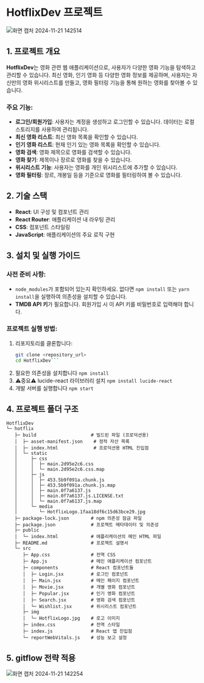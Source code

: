 # HotflixDev 프로젝트
![화면 캡처 2024-11-21 142514](https://github.com/user-attachments/assets/c3c15b6c-93d3-4e07-bbe0-c5979ec104e2)
## 1. 프로젝트 개요

**HotflixDev**는 영화 관련 웹 애플리케이션으로, 사용자가 다양한 영화 기능을 탐색하고 관리할 수 있습니다. 최신 영화, 인기 영화 등 다양한 영화 정보를 제공하며, 사용자는 자신만의 영화 위시리스트를 만들고, 영화 필터링 기능을 통해 원하는 영화를 찾아볼 수 있습니다.

### 주요 기능:
- **로그인/회원가입**: 사용자는 계정을 생성하고 로그인할 수 있습니다. 데이터는 로컬 스토리지를 사용하여 관리됩니다.
- **최신 영화 리스트**: 최신 영화 목록을 확인할 수 있습니다.
- **인기 영화 리스트**: 현재 인기 있는 영화 목록을 확인할 수 있습니다.
- **영화 검색**: 영화 제목으로 영화를 검색할 수 있습니다.
- **영화 찾기**: 제목이나 장르로 영화를 찾을 수 있습니다.
- **위시리스트 기능**: 사용자는 영화를 개인 위시리스트에 추가할 수 있습니다.
- **영화 필터링**: 장르, 개봉일 등을 기준으로 영화를 필터링하여 볼 수 있습니다.

## 2. 기술 스택

- **React**: UI 구성 및 컴포넌트 관리
- **React Router**: 애플리케이션 내 라우팅 관리
- **CSS**: 컴포넌트 스타일링
- **JavaScript**: 애플리케이션의 주요 로직 구현

## 3. 설치 및 실행 가이드

### 사전 준비 사항:
- `node_modules`가 포함되어 있는지 확인하세요. 없다면 `npm install` 또는 `yarn install`을 실행하여 의존성을 설치할 수 있습니다.
- **TMDB API 키**가 필요합니다. 회원가입 시 이 API 키를 비밀번호로 입력해야 합니다.

### 프로젝트 실행 방법:
  1. 리포지토리를 클론합니다:
     ```bash
     git clone <repository_url>
     cd HotflixDev```
  2. 필요한 의존성을 설치합니다
  ```npm install```
  3. ⚠중요⚠ lucide-react 라이브러리 설치
  ```npm install lucide-react```
  4. 개발 서버를 실행합니다
  ```npm start```

## 4. 프로젝트 폴더 구조
```
HotflixDev
└─ hotflix
   ├─ build                    # 빌드된 파일 (프로덕션용)
   │  ├─ asset-manifest.json    # 정적 자산 목록
   │  ├─ index.html             # 프로덕션용 HTML 진입점
   │  └─ static
   │     ├─ css
   │     │  ├─ main.2d95e2c6.css
   │     │  └─ main.2d95e2c6.css.map
   │     ├─ js
   │     │  ├─ 453.5b9f091a.chunk.js
   │     │  ├─ 453.5b9f091a.chunk.js.map
   │     │  ├─ main.0f7a6137.js
   │     │  ├─ main.0f7a6137.js.LICENSE.txt
   │     │  └─ main.0f7a6137.js.map
   │     └─ media
   │        └─ HotflixLogo.1faa18df6c15d63bce29.jpg
   ├─ package-lock.json        # npm 의존성 잠금 파일
   ├─ package.json             # 프로젝트 메타데이터 및 의존성
   ├─ public
   │  └─ index.html            # 애플리케이션의 메인 HTML 파일
   ├─ README.md                # 프로젝트 설명서
   └─ src
      ├─ App.css               # 전역 CSS
      ├─ App.js                # 메인 애플리케이션 컴포넌트
      ├─ components            # React 컴포넌트들
      │  ├─ Login.jsx          # 로그인 컴포넌트
      │  ├─ Main.jsx           # 메인 페이지 컴포넌트
      │  ├─ Movie.jsx          # 개별 영화 컴포넌트
      │  ├─ Popular.jsx        # 인기 영화 컴포넌트
      │  ├─ Search.jsx         # 영화 검색 컴포넌트
      │  └─ Wishlist.jsx       # 위시리스트 컴포넌트
      ├─ img
      │  └─ HotflixLogo.jpg    # 로고 이미지
      ├─ index.css             # 전역 스타일
      ├─ index.js              # React 앱 진입점
      └─ reportWebVitals.js    # 성능 보고 설정
```
## 5. gitflow 전략 적용
![화면 캡처 2024-11-21 142254](https://github.com/user-attachments/assets/d5e5a2bf-b49e-42c6-87ef-692fe8cb09cb)
